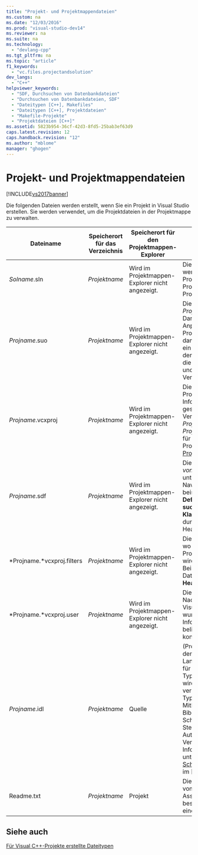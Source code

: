 ```yaml
---
title: "Projekt- und Projektmappendateien"
ms.custom: na
ms.date: "12/03/2016"
ms.prod: "visual-studio-dev14"
ms.reviewer: na
ms.suite: na
ms.technology: 
  - "devlang-cpp"
ms.tgt_pltfrm: na
ms.topic: "article"
f1_keywords: 
  - "vc.files.projectandsolution"
dev_langs: 
  - "C++"
helpviewer_keywords: 
  - "SDF, Durchsuchen von Datenbankdateien"
  - "Durchsuchen von Datenbankdateien, SDF"
  - "Dateitypen [C++], Makefiles"
  - "Dateitypen [C++], Projektdateien"
  - "Makefile-Projekte"
  - "Projektdateien [C++]"
ms.assetid: 5823b954-36cf-42d3-8fd5-25bab3ef63d9
caps.latest.revision: 12
caps.handback.revision: "12"
ms.author: "mblome"
manager: "ghogen"
---
```

# Projekt- und Projektmappendateien
[!INCLUDE[vs2017banner](../assembler/inline/includes/vs2017banner.md)]

Die folgenden Dateien werden erstellt, wenn Sie ein Projekt in Visual Studio erstellen.  Sie werden verwendet, um die Projektdateien in der Projektmappe zu verwalten.  
  
|Dateiname|Speicherort für das Verzeichnis|Speicherort für den Projektmappen\-Explorer|Beschreibung|  
|---------------|-------------------------------------|-------------------------------------------------|------------------|  
|*Solname*.sln|*Projektname*|Wird im Projektmappen\-Explorer nicht angezeigt.|Die *Projektmappen*datei.  Es werden alle Elemente eines Projekts oder mehrerer Projekte in einer einzigen Projektmappe organisiert.|  
|*Projname*.suo|*Projektname*|Wird im Projektmappen\-Explorer nicht angezeigt.|Die Datei mit den *Projektmappenoptionen*.  Darin werden die Anpassungen für die Projektmappe gespeichert, damit jedes Mal, wenn Sie ein Projekt oder eine Datei in der Projektmappe öffnen, die gewünschte Darstellung und das gewünschte Verhalten vorhanden ist.|  
|*Projname*.vcxproj|*Projektname*|Wird im Projektmappen\-Explorer nicht angezeigt.|Die *Projekt*datei.  Die für das Projekt spezifischen Informationen werden darin gespeichert.  \(In früheren Versionen hieß diese Datei *Projname*.vcproj oder *Projname*.dsp.\) Ein Beispiel für eine Visual C\+\+\-Projektdatei finden Sie unter [Projektdateien](../ide/project-files.md).|  
|*Projname*.sdf|*Projektname*|Wird im Projektmappen\-Explorer nicht angezeigt.|Die Datei zum *Durchsuchen von Datenbanken*.  Sie unterstützt Such\-und Navigationsfunktionen, wie beispielsweise **Gehe zu Definition**, **Alle Verweise suchen** und **Klassenansicht**.  Sie wird durch die Analyse der Headerdateien generiert.|  
|*Projname.*vcxproj.filters|*Projektname*|Wird im Projektmappen\-Explorer nicht angezeigt.|Die *Filter*datei.  Sie gibt an, wo eine Datei, die der Projektmappe hinzugefügt wird, abgelegt werden soll.  Beispielsweise wird eine .h\-Datei im Knoten **Headerdateien** abgelegt.|  
|*Projname.*vcxproj.user|*Projektname*|Wird im Projektmappen\-Explorer nicht angezeigt.|Die *Migrationsbenutzer*datei.  Nachdem ein Projekt von Visual Studio 2008 migriert wurde, enthält diese Datei Informationen, die aus einer beliebigen .vsprops\-Datei konvertiert wurden.|  
|*Projname*.idl|*Projektname*|Quelle|\(Projektspezifisch\) Enthält den Interface Description Language \(IDL\)\-Quellcode für eine Steuerelement\-Typbibliothek.  Diese Datei wird von Visual C\+\+ verwendet, um eine Typbibliothek zu generieren.  Mithilfe der generierten Bibliothek wird die Schnittstelle des Steuerelements anderen Automatisierungsclients zur Verfügung gestellt.  Weitere Informationen finden Sie unter [Schnittstellendefinitionsdatei](http://msdn.microsoft.com/library/windows/desktop/aa378712) im [!INCLUDE[winsdkshort](../atl/reference/includes/winsdkshort_md.md)].|  
|Readme.txt|*Projektname*|Projekt|Die *Readme*\-Datei.  Sie wird vom Anwendungs\-Assistenten generiert und beschreibt die Dateien in einem Projekt.|  
  
## Siehe auch  
 [Für Visual C\+\+\-Projekte erstellte Dateitypen](../ide/file-types-created-for-visual-cpp-projects.md)